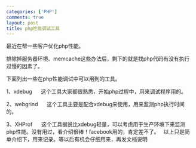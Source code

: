 ```yaml
--- 
categories: ['PHP']
comments: true
layout: post
title: php性能调试工具
---
```

最近在帮一些客户优化php性能。

排除掉服务器环境、memcache这些办法后，剩下的就是找php代码有没有执行过慢的因素了。

下面列出一些在php性能调试中可以用到的工具。

1、xdebug
     这个工具大家都很熟悉，开始php过程中，用来调试程序用的。

2、webgrind
     这个工具主要是配合xdebug来使用，用来监测php执行时间的。

3、XHProf
     这个工具据说比xdebug轻量，可以考虑用于生产环境下来监测php性能。没有用过，看介绍很棒！facebook用的，肯定差不了。
 
以上只是简单介绍下，用来记录。等以后有机会仔细用来，再发文档说明
